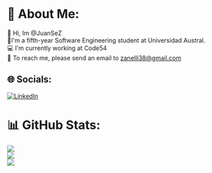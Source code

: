 # 💫 About Me:
🫡 Hi, Im @JuanSeZ<br>🔭I'm a fifth-year Software Engineering student at Universidad Austral.<br>💻 I'm currently working at Code54<br>💬 To reach me, please send an email to [zanelli38@gmail.com](mailto:zanelli38@gmail.com)<br>


## 🌐 Socials:
[![LinkedIn](https://img.shields.io/badge/LinkedIn-%230077B5.svg?logo=linkedin&logoColor=white)](https://linkedin.com/in/juanse-zanelli-6a2611245) 
# 📊 GitHub Stats:
![](https://github-readme-stats.vercel.app/api?username=JuanSeZ&theme=onedark&hide_border=true&include_all_commits=false&count_private=true)<br/>
![](https://github-readme-streak-stats.herokuapp.com/?user=JuanSeZ&theme=onedark&hide_border=true)<br/>
![](https://github-readme-stats.vercel.app/api/top-langs/?username=JuanSeZ&theme=onedark&hide_border=true&include_all_commits=false&count_private=true&layout=compact)

